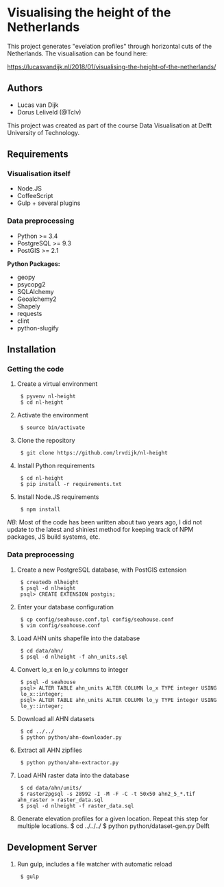 Visualising the height of the Netherlands
=========================================

This project generates "evelation profiles" through horizontal cuts of the 
Netherlands. The visualisation can be found here:

https://lucasvandijk.nl/2018/01/visualising-the-height-of-the-netherlands/

Authors
-------

* Lucas van Dijk
* Dorus Leliveld (@Tclv)

This project was created as part of the course Data Visualisation at Delft 
University of Technology.

Requirements
-------------

### Visualisation itself

* Node.JS
* CoffeeScript
* Gulp + several plugins

### Data preprocessing

* Python >= 3.4
* PostgreSQL >= 9.3
* PostGIS >= 2.1

**Python Packages:**

* geopy
* psycopg2
* SQLAlchemy
* Geoalchemy2
* Shapely
* requests
* clint
* python-slugify


Installation
------------

### Getting the code

1. Create a virtual environment

        $ pyvenv nl-height
        $ cd nl-height

2. Activate the environment

        $ source bin/activate

3. Clone the repository

        $ git clone https://github.com/lrvdijk/nl-height

4. Install Python requirements

        $ cd nl-height
        $ pip install -r requirements.txt

5. Install Node.JS requirements

        $ npm install

*NB*: Most of the code has been written about two years ago, I did not update 
to the latest and shiniest method for keeping track of NPM packages, JS build 
systems, etc.

### Data preprocessing

1. Create a new PostgreSQL database, with PostGIS extension

        $ createdb nlheight
        $ psql -d nlheight
        psql> CREATE EXTENSION postgis;

2. Enter your database configuration

        $ cp config/seahouse.conf.tpl config/seahouse.conf
        $ vim config/seahouse.conf

2. Load AHN units shapefile into the database

        $ cd data/ahn/
        $ psql -d nlheight -f ahn_units.sql

3. Convert lo_x en lo_y columns to integer

        $ psql -d seahouse
        psql> ALTER TABLE ahn_units ALTER COLUMN lo_x TYPE integer USING
        lo_x::integer;
        psql> ALTER TABLE ahn_units ALTER COLUMN lo_y TYPE integer USING
        lo_y::integer;

4. Download all AHN datasets

        $ cd ../../
        $ python python/ahn-downloader.py

5. Extract all AHN zipfiles

        $ python python/ahn-extractor.py

6. Load AHN raster data into the database

        $ cd data/ahn/units/
        $ raster2pgsql -s 28992 -I -M -F -C -t 50x50 ahn2_5_*.tif ahn_raster > raster_data.sql
        $ psql -d nlheight -f raster_data.sql

7. Generate elevation profiles for a given location. Repeat this step for 
   multiple locations.
        $ cd ../../../
        $ python python/dataset-gen.py Delft


Development Server
------------------

1. Run gulp, includes a file watcher with automatic reload

        $ gulp
